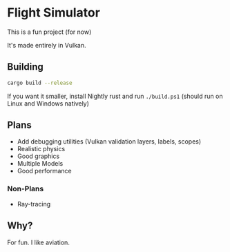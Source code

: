# Flight Simulator
This is a fun project (for now)

It's made entirely in Vulkan.

## Building
```bash
cargo build --release
```
If you want it smaller, install Nightly rust and run `./build.ps1` (should run on Linux and Windows natively)

## Plans
- Add debugging utilities (Vulkan validation layers, labels, scopes)
- Realistic physics
- Good graphics
- Multiple Models
- Good performance

### Non-Plans
- Ray-tracing

## Why?
For fun. I like aviation.
